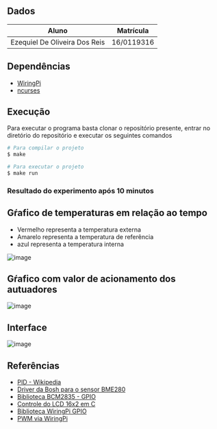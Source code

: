 ## Dados

| Aluno | Matrícula |
| --- | --- |
| Ezequiel De Oliveira Dos Reis | 16/0119316 |

## Dependências

* [WiringPi](http://wiringpi.com/)
* [ncurses](https://invisible-island.net/ncurses/announce.html)

## Execução

Para executar o programa basta clonar o repositório presente, entrar no diretório do repositório e executar os seguintes comandos

``` bash
# Para compilar o projeto
$ make

# Para executar o projeto
$ make run
```

### Resultado do experimento após 10 minutos


## Gŕafico de temperaturas em relação ao tempo

- Vermelho representa a temperatura externa
- Amarelo representa a temperatura de referência
- azul representa a temperatura interna

![image](https://user-images.githubusercontent.com/37127457/112221080-c56e5700-8c05-11eb-9524-a87090728c8b.png)

## Gŕafico com valor de acionamento dos autuadores

![image](https://user-images.githubusercontent.com/37127457/112221805-a4f2cc80-8c06-11eb-88dc-285c70767887.png)


## Interface 

![image](https://user-images.githubusercontent.com/37127457/112222464-5560d080-8c07-11eb-8530-7fa2895c4536.png)


## Referências

- [PID - Wikipedia](https://pt.wikipedia.org/wiki/Controlador_proporcional_integral_derivativo)  
- [Driver da Bosh para o sensor BME280](https://github.com/BoschSensortec/BME280_driver)  
- [Biblioteca BCM2835 - GPIO](http://www.airspayce.com/mikem/bcm2835/)  
- [Controle do LCD 16x2 em C](http://www.bristolwatch.com/rpi/i2clcd.htm)  
- [Biblioteca WiringPi GPIO](http://wiringpi.com)  
- [PWM via WiringPi](https://www.electronicwings.com/raspberry-pi/raspberry-pi-pwm-generation-using-python-and-c)

